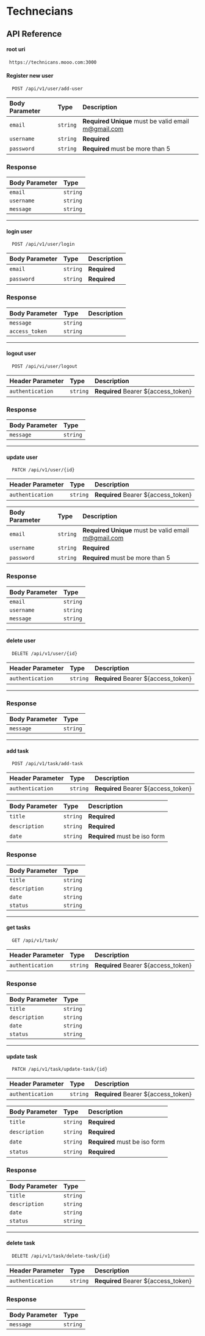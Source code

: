 # Technecians 
## API Reference

#### root uri
```http
 https://technicans.mooo.com:3000
```
#### Register new user
```http
  POST /api/v1/user/add-user
```

| Body Parameter | Type     | Description                |
| :--------      | :------- | :------------------------- |
| `email`        | `string` | **Required** **Unique** must be valid email m@gmail.com|
| `username`     | `string` | **Required** |
| `password`     | `string` | **Required** must be more than 5 |

### Response 
| Body Parameter | Type     | 
| :------------- | :------- | 
| `email`        | `string` | 
| `username`     | `string` | 
| `message`      | `string` | 
----------------------------------------------------------------
#### login user
```http
  POST /api/v1/user/login
```
| Body Parameter | Type     | Description                |
| :------------- | :------- | :------------------------- |
| `email`        | `string` | **Required** |
| `password`     | `string` | **Required** |

### Response 
| Body Parameter | Type     | Description                | 
| :------------- | :------- | :------------------------- |
| `message`      | `string` | 
| `access_token` | `string` |
----------------------------------------------------------------
#### logout user
```http
  POST /api/vi/user/logout
```

| Header Parameter | Type     | Description                |
| :--------------- | :------- | :------------------------- |
| `authentication` | `string` | **Required** Bearer ${access_token}|

### Response 
| Body Parameter | Type     | 
| :-------- | :------- | 
| `message`       | `string` | 
----------------------------------------------------------------
#### update user
```http
  PATCH /api/v1/user/{id}
```
| Header Parameter | Type     | Description                |
| :--------------- | :------- | :------------------------- |
| `authentication` | `string` | **Required** Bearer ${access_token}|

| Body Parameter | Type     | Description                |
| :------------- | :------- | :------------------------- |
| `email`        | `string` | **Required** **Unique** must be valid email m@gmail.com|
| `username`     | `string` | **Required** |
| `password`     | `string` | **Required** must be more than 5 |

### Response 
| Body Parameter | Type     | 
| :------------- | :------- | 
| `email`        | `string` | 
| `username`     | `string` |
| `message`      | `string` | 
----------------------------------------------------------------
#### delete user
```http
  DELETE /api/v1/user/{id}
```
| Header Parameter | Type     | Description                |
| :--------------- | :------- | :------------------------- |
| `authentication` | `string` | **Required** Bearer ${access_token}|
----------------------------------------------------------------
### Response 
| Body Parameter | Type     | 
| :------------- | :------- | 
| `message`      | `string` | 
----------------------------------------------------------------
#### add task
```http
  POST /api/v1/task/add-task
```
| Header Parameter | Type     | Description                |
| :--------------- | :------- | :------------------------- |
| `authentication` | `string` | **Required** Bearer ${access_token}|

| Body Parameter | Type     | Description                |
| :------------- | :------- | :------------------------- |
| `title`        | `string` | **Required** |
| `description`  | `string` | **Required** |
| `date`         | `string` | **Required** must be iso form |

### Response 
| Body Parameter | Type     | 
| :------------- | :------- | 
| `title`        | `string` | 
| `description`  | `string` |
| `date`         | `string` | 
| `status`       | `string` | 
----------------------------------------------------------------
#### get tasks
```http
  GET /api/v1/task/
```
| Header Parameter | Type     | Description                |
| :--------------- | :------- | :------------------------- |
| `authentication` | `string` | **Required** Bearer ${access_token}|

### Response 
| Body Parameter | Type     | 
| :------------- | :------- | 
| `title`        | `string` | 
| `description`  | `string` |
| `date`         | `string` | 
| `status`       | `string` | 
----------------------------------------------------------------
#### update task
```http
  PATCH /api/v1/task/update-task/{id}
```
| Header Parameter | Type     | Description                |
| :--------------- | :------- | :------------------------- |
| `authentication` | `string` | **Required** Bearer ${access_token}|

| Body Parameter | Type     | Description                |
| :------------- | :------- | :------------------------- |
| `title`        | `string` | **Required** |
| `description`  | `string` | **Required** |
| `date`         | `string` | **Required** must be iso form |
| `status`       | `string` | **Required** |

### Response 
| Body Parameter | Type     | 
| :------------- | :------- | 
| `title`        | `string` | 
| `description`  | `string` |
| `date`         | `string` | 
| `status`       | `string` | 
----------------------------------------------------------------
#### delete task
```http
  DELETE /api/v1/task/delete-task/{id}
```
| Header Parameter | Type     | Description                |
| :--------------- | :------- | :------------------------- |
| `authentication` | `string` | **Required** Bearer ${access_token}|

### Response 
| Body Parameter | Type     | 
| :------------- | :------- | 
| `message`      | `string` | 
